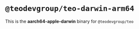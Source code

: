 # `@teodevgroup/teo-darwin-arm64`

This is the **aarch64-apple-darwin** binary for `@teodevgroup/teo`
